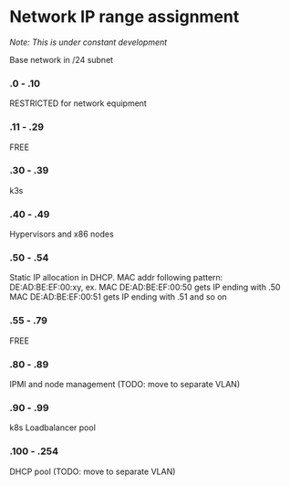 # Network IP range assignment

_Note: This is under constant development_

Base network in /24 subnet

### .0 - .10

RESTRICTED for network equipment

### .11 - .29

FREE

### .30 - .39

k3s

### .40 - .49

Hypervisors and x86 nodes

### .50 - .54

Static IP allocation in DHCP. MAC addr following pattern: DE:AD:BE:EF:00:xy, ex.
MAC DE:AD:BE:EF:00:50 gets IP ending with .50
MAC DE:AD:BE:EF:00:51 gets IP ending with .51
and so on

### .55 - .79

FREE

### .80 - .89

IPMI and node management (TODO: move to separate VLAN)

### .90 - .99

k8s Loadbalancer pool

### .100 - .254

DHCP pool (TODO: move to separate VLAN)

